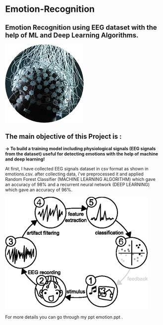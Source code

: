 # Emotion-Recognition

## Emotion Recognition using EEG dataset with the help of ML and Deep Learning Algorithms.

<img src="https://github.com/vj-vanshika/Emotion-Recognition/blob/main/assets/Picture1.jpg" style= "align:center">

## The main objective of this Project is :
**-> To build a training model including physiological signals (EEG signals from the dataset) useful for detecting emotions with the help of machine and deep learning!**

At first, I have collected EEG signals dataset in csv format as shown in emotions.csv.
after collecting data, i've preprocessed it and applied Random Forest Classifier (MACHINE LEARNING ALGORITHM)  which gave an accuracy of 98% and a recurrent neural network (DEEP LEARNING) which gave an accuracy of 96%. 

<img src="https://github.com/vj-vanshika/Emotion-Recognition/blob/main/assets/Picture2.png">

For more details you can go through  my ppt emotion.ppt .
